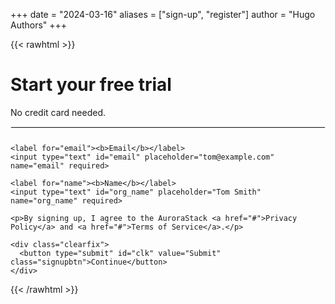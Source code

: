 +++
date = "2024-03-16"
aliases = ["sign-up", "register"]
author = "Hugo Authors"
+++

{{< rawhtml >}}
<style>
/* Full-width input fields */
input[type=text], input[type=password] {
  width: 100%;
  padding: 15px;
  margin: 5px 0 22px 0;
  display: inline-block;
  border: none;
  background: #f1f1f1;
}

input[type=text]:focus, input[type=password]:focus {
  background-color: #ddd;
  outline: none;
}

hr {
  border: 1px solid #f1f1f1;
  margin-bottom: 25px;
}

/* Set a style for all buttons */
button {
  background-color: #04AA6D;
  color: white;
  padding: 14px 20px;
  margin: 8px 0;
  border: none;
  cursor: pointer;
  width: 100%;
  opacity: 0.9;
}

button:hover {
  opacity:1;
}

utton:disabled,
button[disabled]{
  border: 1px solid #999999;
  background-color: #cccccc;
  color: #666666;
}

/* Extra styles for the cancel button */
.cancelbtn {
  padding: 14px 20px;
  background-color: #f44336;
}

/* Float cancel and signup buttons and add an equal width */
.cancelbtn, .signupbtn {
  float: left;
  width: 50%;
}

/* Clear floats */
.clearfix::after {
  content: "";
  clear: both;
  display: table;
}

/* Change styles for cancel button and signup button on extra small screens */
@media screen and (max-width: 300px) {
  .cancelbtn, .signupbtn {
     width: 100%;
  }
}
</style>

<form id="register" >
  <div class="container">
    <h1>Start your free trial</h1>
    <p>No credit card needed.</p>
    <hr>

    <label for="email"><b>Email</b></label>
    <input type="text" id="email" placeholder="tom@example.com" name="email" required>

    <label for="name"><b>Name</b></label>
    <input type="text" id="org_name" placeholder="Tom Smith" name="org_name" required>

    <p>By signing up, I agree to the AuroraStack <a href="#">Privacy Policy</a> and <a href="#">Terms of Service</a>.</p>

    <div class="clearfix">
      <button type="submit" id="clk" value="Submit" class="signupbtn">Continue</button>
    </div>
  </div>
</form>

<script>
async function handleFormSubmit(event) {
    document.getElementById("clk").disabled = true;
	event.preventDefault();
	const form = event.currentTarget;

	const url = "http://register.aurorastack.io/registration/v1/user/create";

	try {
		const formData = new FormData(form);
		const responseData = await postFormDataAsJson({ url, formData });
        document.getElementById("clk").disabled = false;
		console.log({ responseData });

	} catch (error) {
        document.getElementById("clk").disabled = false;
		console.error(error);
	}
}
async function postFormDataAsJson({ url, formData }) {
	const plainFormData = Object.fromEntries(formData.entries());
	const formDataJsonString = JSON.stringify(plainFormData);

    console.log(formDataJsonString)
	const fetchOptions = {
		method: "POST",

		headers: {
			"Content-Type": "application/json",
			"Accept": "application/json"
		},
		body: formDataJsonString,
	};

	const response = await fetch(url, fetchOptions);

	if (!response.ok) {
		const errorMessage = await response.text();
		throw new Error(errorMessage);
	}
    alert("Check your email");
	return response.json();
}
const sendForm = document.querySelector("#register");
sendForm.addEventListener("submit", handleFormSubmit);
</script>


{{< /rawhtml >}}


